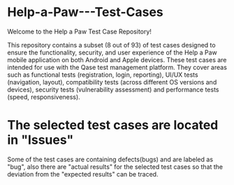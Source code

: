 # Help-a-Paw---Test-Cases
Welcome to the Help a Paw Test Case Repository!

This repository contains a subset (8 out of 93) of test cases designed to ensure the functionality, security, and user experience of the Help a Paw mobile application on both Android and Apple devices. These test cases are intended for use with the Qase test management platform. They cover areas such as functional tests (registration, login, reporting), UI/UX tests (navigation, layout), compatibility tests (across different OS versions and devices), security tests (vulnerability assessment) and performance tests (speed, responsiveness).

# The selected test cases are located in "Issues"
Some of the test cases are containing defects(bugs) and are labeled as "bug", also there are "actual results" for the selected test cases so that the deviation from the "expected results" can be traced.
